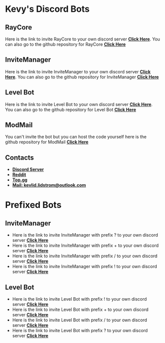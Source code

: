 # Kevy's Discord Bots


## RayCore
Here is the link to invite RayCore to your own discord server **[Click Here](https://discord.com/oauth2/authorize?client_id=730519651448127518&permissions=8&scope=bot)**.
You can also go to the github repository for RayCore **[Click Here](https://github.com/kevify/raycore)**

## InviteManager
Here is the link to invite InviteManager to your own discord server **[Click Here](https://discord.com/api/oauth2/authorize?client_id=719153033300410378&permissions=8&scope=bot)**.
You can also go to the github repository for InviteManager **[Click Here](https://github.com/kevify/InviteManager)**

## Level Bot
Here is the link to invite Level Bot to your own discord server **[Click Here](https://discord.com/api/oauth2/authorize?client_id=765843009056931850&permissions=8&scope=bot)**.
You can also go to the github repository for Level Bot **[Click Here](https://github.com/kevify/Level-Bot)**

## ModMail
You can't invite the bot but you can host the code yourself here is the github repository for ModMail **[Click Here](https://github.com/kevify/ModMail)**

## Contacts
- **[Discord Server](https://discord.gg/aVJfFbh)**
- **[Reddit](https://www.reddit.com/user/Kevybtw)**
- **[Top.gg](https://top.gg/user/292948682884775937)**
- **[Mail: kevlid.lidstrom@outlook.com](https://outlook.live.com/mail)**


# Prefixed Bots

## InviteManager
* Here is the link to invite InviteManager with prefix ? to your own discord server **[Click Here](https://discord.com/api/oauth2/authorize?client_id=719153033300410378&permissions=8&scope=bot)**
* Here is the link to invite InviteManager with prefix + to your own discord server **[Click Here](https://discord.com/api/oauth2/authorize?client_id=779275527173308436&permissions=8&scope=bot)**
* Here is the link to invite InviteManager with prefix / to your own discord server **[Click Here](https://discord.com/api/oauth2/authorize?client_id=779277739152113676&permissions=8&scope=bot)**
* Here is the link to invite InviteManager with prefix ! to your own discord server **[Click Here]()**

## Level Bot
* Here is the link to invite Level Bot with prefix ! to your own discord server **[Click Here](https://discord.com/api/oauth2/authorize?client_id=765843009056931850&permissions=8&scope=bot)**
* Here is the link to invite Level Bot with prefix + to your own discord server **[Click Here](https://discord.com/api/oauth2/authorize?client_id=779262358483894312&permissions=8&scope=bot)**
* Here is the link to invite Level Bot with prefix / to your own discord server **[Click Here](https://discord.com/api/oauth2/authorize?client_id=779271400133230642&permissions=8&scope=bot)**
* Here is the link to invite Level Bot with prefix ? to your own discord server **[Click Here]()**
